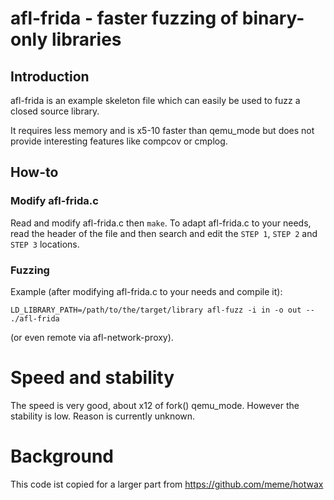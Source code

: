 # afl-frida - faster fuzzing of binary-only libraries

## Introduction

afl-frida is an example skeleton file which can easily be used to fuzz
a closed source library.

It requires less memory and is x5-10 faster than qemu_mode but does not
provide interesting features like compcov or cmplog.

## How-to

### Modify afl-frida.c

Read and modify afl-frida.c then `make`.
To adapt afl-frida.c to your needs, read the header of the file and then
search and edit the `STEP 1`, `STEP 2` and `STEP 3` locations.

### Fuzzing

Example (after modifying afl-frida.c to your needs and compile it):
```
LD_LIBRARY_PATH=/path/to/the/target/library afl-fuzz -i in -o out -- ./afl-frida
```
(or even remote via afl-network-proxy).

# Speed and stability

The speed is very good, about x12 of fork() qemu_mode.
However the stability is low. Reason is currently unknown.

# Background

This code ist copied for a larger part from https://github.com/meme/hotwax 
